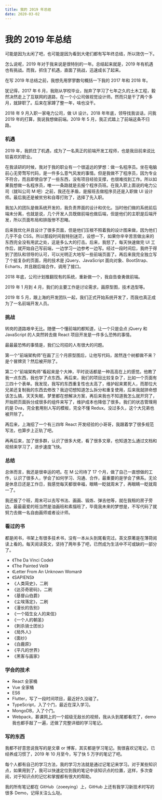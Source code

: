 ```yaml
---
title: 我的 2019 年总结
date: 2020-03-02
---
```


# 我的 2019 年总结

可能是因为太闲了吧，也可能是因为看到大佬们都有写年终总结，所以效仿一下。

怎么说呢，2019 年对于我来说是很特别的一年。总结起来就是，2019 年有机遇也有挑战。而我，抓住了机遇，直面了挑战，迅速成长了起来。

在写 2019 年总结之前，我想先用寥寥数句概括一下我的 2017 年和 2018 年。

犹记得，2017 年 6 月，我刚从学校毕业，抛弃了学习了七年之久的土木工程，毅然决然走上了互联网的道路，在一个小公司做视觉设计师。然而只是干了两个多月，就辞职了。后来在家蹲了整一年，啥也没干。

2018 年 9 月入职一家电力公司，做 UI 设计。2018 年年底，领导找我谈话，问我 2019 年的打算，我说我想做前端。2019 年 5 月，我正式踏上了前端这条不归路。

### 机遇

2019 年，我抓住了机遇，成为了一名真正的前端开发工程师，也是我目前来说比较喜欢的职业。

在我读研的时候，我对于我的职业有一个很遥远的梦想：做一名程序员。坐在电脑前心无旁骛写代码，是一件多么意气风发的事情。但是我做不了程序员，因为专业不符合，而且即使自学了一些东西，没有项目经验支撑，也很难找到工作。所以如果我想做一名程序员，唯一一条路就是去报个程序员班。在我入职上面说的电力公司（就叫公司 M 吧）之前，我还在矛盾，是报班去做程序员还是入职做 UI 设计师。最后我还是被贫穷和自尊打败了，选择了先入职。

我加入的团队是做系统开发的，我负责界面的设计和优化。当时他们做的系统前后端未分离，也就是说，几个开发人员既做前端也做后端，但是他们的主职是后端开发，所以页面布局和排版惨不忍睹。

后来我优化并且设计了很多页面，但是他们压根不照着我的设计图来做，因为他们几乎不会 CSS。所以那段时间我特别迷茫，设想一下，如果你辛辛苦苦做出来的东西完全没有用武之处，这是多么大的打击。后来，我怒了，每天快速做完 UI 工作后，就开始自己写前端，一边学习一边参考一边写。经过一段时间后，我终于得到了团队和领导的认可，可以光明正大地写一些前端页面了。再后来我完全独立写了个挺复杂的页面，用的技术是 jQuery、JavaScript 面向对象、BootStrap、Echarts，并且跟后端合作，调用了接口。

2018 年底，公司计划推翻现有的系统，重新做一个，我自告奋勇做前端。

2019 年 1 月到 4 月，我们的主要工作是讨论需求，画原型图，技术选型等。

2019 年 5 月，跟上海的开发团队一起，我们正式开始系统开发了，而我也真正成为了一名前端开发人员。

### 挑战

转岗的道路艰辛无比。随便一个懂前端的都知道，让一个只是会点 jQuery 和 JavaScript 的人突然转去做 React 项目开发是一件多么恐怖的事情。

最最最恐怖的事情是，我们公司招的人有很大的问题。

第一个“前端架构师”在画了三个月原型图后，让他写代码，居然连个树都做不来？是个冒牌货？然后被开除了。

第二个“前端架构师”看起来是个大神，平时说话都是一种高高在上的感觉。他教了我一点东西，我也学了点东西。再后来，我们的项目比较复杂了，比如一个页面有三四十个表单。我发现，我写的东西重复性也太高了，维护起来累死人，而那位大兄弟还复制我的东西去修改？我迫切想知道怎么拆分和重复使用，后来我就拼命想该怎么搞，天天失眠，梦里都在想解决方案，再后来我也不知道我怎么就开窍了，开始把页面拆分成很多的组件来写了，维护成本也降低了很多。我们的状态管理用的是 Dva，完全套用别人写的模板，完全不懂 Redux。没过多久，这个大兄弟也被开除了。

再后来，上海招了一个有三四年 React 开发经验的小哥哥，我跟着学了很多规范写法，也算步上正轨了吧。

再再后来，加了很多群，认识了很多大佬，看了很多文章，也知道怎么通过文档和视频来学习了，进步速度飞快。

### 总结

总体而言，我还是很幸运的吧。在 M 公司待了 17 个月，做了自己一直想做的工作，认识了很多人，学会了如何学习、沟通、合作，最重要的是学会了佛系。无论是休息日还是工作日，我感觉每天都很幸福，眼睛一眨就周末了，再眼睛一眨就周一了。

我还报了个班，周末可以去写书法、画画、锻炼、弹吉他等，就在我租的房子旁边。最最最爱的班当然是油画班和素描班了，毕竟我未来的梦想是，不写代码了就努力去做一名自由画师或者设计师。

### 看过的书

都是闲书，书架上有很多技术书，没有一本从头到尾看完过。英文原著是在薄荷阅读上看的。每天阅读英文，坚持了两年多了吧，已然成为生活中不可或缺的一部分了。

* 《The Da Vinci Code》
* 《The Painted Veil》
* 《Letter From An Unknown Woman》
* 《SAPIENS》
* 《人类简史》，二刷
* 《达芬奇密码》，二刷
* 《基督山伯爵》
* 《尘埃落定》，二刷
* 《漫长的告别》
* 《一个陌生女人的来信》
* 《一个人的朝圣》
* 《刺杀骑士团长》
* 《局外人》
* 《面纱》
* 《白鹿原》
* 《平凡的世界》
* 《黑客与画家》

### 学会的技术

* React 全家桶
* Vue 全家桶
* ES6
* Flutter，写了一段时间项目，最近好久没碰了。
* TypeScript，入了个门，最近在深入学习。
* MongoDB，入了个门。
* Webpack，慕课网上的一个超级无敌长的视频，我从头到尾都看完了，demo 我也都手敲了一遍，还做了完整详细的学习笔记。

### 写的东西

我都不好意思说我写的是文章 or 博客，其实都是学习笔记。我很喜欢记笔记，已经养成习惯了，2019 年 10 月至今，写了快 5 万字的笔记了吧。

每个人都有自己的学习方法，我的学习方法就是通过记笔记来学习。对于某些知识点，如果用到了，我可以快速定位到我的笔记中该知识点的位置，这样，多次查阅，对于知识点的记忆和掌握都有很大的帮助。

我的所有笔记都在 GitHub（zoeeying）上，GitHub 上还有我学习新技术时写的很多 Demo，记得关注么么哒。

